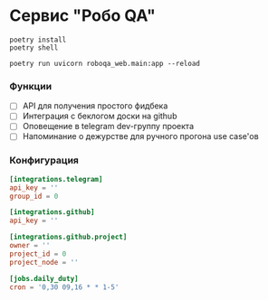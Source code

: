 # Сервис "Робо QA"

```shell
poetry install
poetry shell
```

```shell
poetry run uvicorn roboqa_web.main:app --reload
```

### Функции

- [ ] API для получения простого фидбека
- [ ] Интеграция с беклогом доски на github
- [ ] Оповещение в telegram dev-группу проекта
- [ ] Напоминание о дежурстве для ручного прогона use case'ов

### Конфигурация

```toml
[integrations.telegram]
api_key = ''
group_id = 0

[integrations.github]
api_key = ''

[integrations.github.project]
owner = ''
project_id = 0
project_node = ''

[jobs.daily_duty]
cron = '0,30 09,16 * * 1-5'
```
